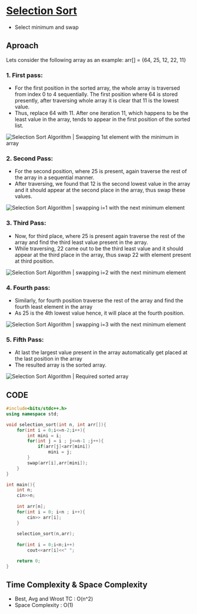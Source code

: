 # [Selection Sort](https://www.youtube.com/watch?v=HGk_ypEuS24)

- Select minimum and swap 

## Aproach
Lets consider the following array as an example: arr[] = {64, 25, 12, 22, 11}

### 1. First pass:

  - For the first position in the sorted array, the whole array is traversed from index 0 to 4 sequentially. The first position where 64 is stored presently, after traversing whole array it is clear that 11 is the lowest value.
  - Thus, replace 64 with 11. After one iteration 11, which happens to be the least value in the array, tends to appear in the first position of the sorted list.

![Selection Sort Algorithm | Swapping 1st element with the minimum in array](https://media.geeksforgeeks.org/wp-content/uploads/20230524115038/1.webp)

### 2. Second Pass:

  - For the second position, where 25 is present, again traverse the rest of the array in a sequential manner.
  - After traversing, we found that 12 is the second lowest value in the array and it should appear at the second place in the array, thus swap these values.

![Selection Sort Algorithm | swapping i=1 with the next minimum element](https://media.geeksforgeeks.org/wp-content/uploads/20230526165135/2.webp)

### 3. Third Pass:

 - Now, for third place, where 25 is present again traverse the rest of the array and find the third least value present in the array.
 - While traversing, 22 came out to be the third least value and it should appear at the third place in the array, thus swap 22 with element present at third position.

![Selection Sort Algorithm | swapping i=2 with the next minimum element](https://media.geeksforgeeks.org/wp-content/uploads/20230526165200/3.webp)

### 4. Fourth pass:

  - Similarly, for fourth position traverse the rest of the array and find the fourth least element in the array 
  - As 25 is the 4th lowest value hence, it will place at the fourth position.

![Selection Sort Algorithm | swapping i=3 with the next minimum element](https://media.geeksforgeeks.org/wp-content/uploads/20230526165244/4.webp)

### 5. Fifth Pass:

 - At last the largest value present in the array automatically get placed at the last position in the array
 - The resulted array is the sorted array.

![Selection Sort Algorithm | Required sorted array](https://media.geeksforgeeks.org/wp-content/uploads/20230526165320/5.webp)


## CODE

```cpp
#include<bits/stdc++.h>
using namespace std;

void selection_sort(int n, int arr[]){
    for(int i = 0;i<=n-2;i++){
        int mini = i;
        for(int j = i ; j<=n-1 ;j++){
            if(arr[j]<arr[mini])
                mini = j;
        }
        swap(arr[i],arr[mini]);
    }
}

int main(){
    int n;
    cin>>n;
    
    int arr[n];
    for(int i = 0; i<n ; i++){
        cin>> arr[i];
    }
    
    selection_sort(n,arr);
    
    for(int i = 0;i<n;i++)
        cout<<arr[i]<<" ";

    return 0;
}

```
## Time Complexity & Space Complexity
- Best, Avg and Wrost TC : O(n^2)
- Space Complexity : O(1)